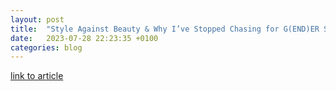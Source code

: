 ```yaml
---
layout: post
title:  "Style Against Beauty & Why I’ve Stopped Chasing for G(END)ER SWAP"
date:   2023-07-28 22:23:35 +0100
categories: blog
---
```


<a href="https://genderswap.org/blog/f/style-against-beauty-why-i%E2%80%99ve-stopped-chasing-being-%E2%80%98beautiful">link to article</a>